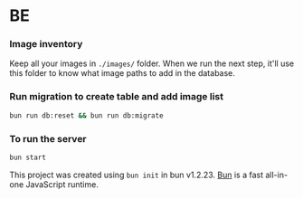 # BE

### Image inventory
Keep all your images in `./images/` folder. When we run the next step, it'll use this folder
to know what image paths to add in the database.

### Run migration to create table and add image list
```bash
bun run db:reset && bun run db:migrate
```

### To run the server
```bash
bun start
```

This project was created using `bun init` in bun v1.2.23. [Bun](https://bun.com) is a fast all-in-one JavaScript runtime.
